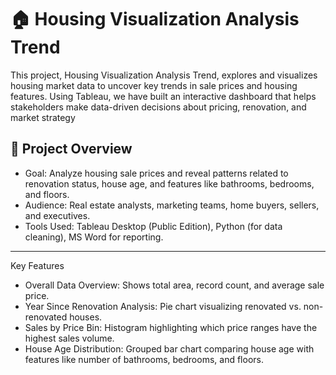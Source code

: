 # 🏠 Housing Visualization Analysis Trend

This project, Housing Visualization Analysis Trend, explores and visualizes housing market data to uncover key trends in sale prices and housing features. Using Tableau, we have built an interactive dashboard that helps stakeholders make data-driven decisions about pricing, renovation, and market strategy
## 📌 **Project Overview**

- Goal: Analyze housing sale prices and reveal patterns related to renovation status, house age, and features like bathrooms, bedrooms, and floors.
- Audience: Real estate analysts, marketing teams, home buyers, sellers, and executives.
- Tools Used: Tableau Desktop (Public Edition), Python (for data cleaning), MS Word for reporting.

---

Key Features

- Overall Data Overview: Shows total area, record count, and average sale price.
- Year Since Renovation Analysis: Pie chart visualizing renovated vs. non-renovated houses.
- Sales by Price Bin: Histogram highlighting which price ranges have the highest sales volume.
- House Age Distribution: Grouped bar chart comparing house age with features like number of bathrooms, bedrooms, and floors.
